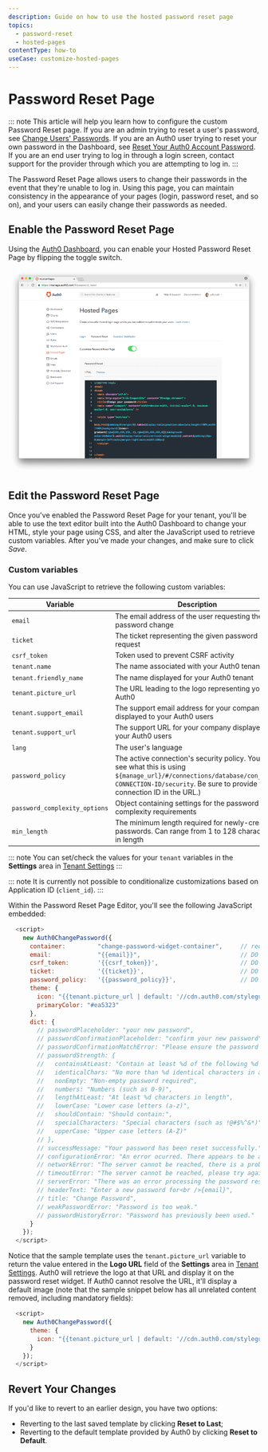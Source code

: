 ```yaml
---
description: Guide on how to use the hosted password reset page
topics:
  - password-reset
  - hosted-pages
contentType: how-to
useCase: customize-hosted-pages
---
```

# Password Reset Page

::: note
This article will help you learn how to configure the custom Password Reset page. If you are an admin trying to reset a user's password, see [Change Users' Passwords](/connections/database/password-change). If you are an Auth0 user trying to reset your own password in the Dashboard, see [Reset Your Auth0 Account Password](/support/reset-account-password). If you are an end user trying to log in through a login screen, contact support for the provider through which you are attempting to log in.
:::

The Password Reset Page allows users to change their passwords in the event that they're unable to log in. Using this page, you can maintain consistency in the appearance of your pages (login, password reset, and so on), and your users can easily change their passwords as needed.

## Enable the Password Reset Page

Using the [Auth0 Dashboard](${manage_url}/#/password_reset), you can enable your Hosted Password Reset Page by flipping the toggle switch.

![Hosted Password Reset Page](/media/articles/hosted-pages/password-reset.png)

## Edit the Password Reset Page

Once you've enabled the Password Reset Page for your tenant, you'll be able to use the text editor built into the Auth0 Dashboard to change your HTML, style your page using CSS, and alter the JavaScript used to retrieve custom variables. After you've made your changes, and make sure to click _Save_.

### Custom variables

You can use JavaScript to retrieve the following custom variables:

| Variable | Description |
| - | - |
| `email` | The email address of the user requesting the password change | 
| `ticket` | The ticket representing the given password reset request | 
| `csrf_token` | Token used to prevent CSRF activity | 
| `tenant.name` | The name associated with your Auth0 tenant | 
| `tenant.friendly_name` | The name displayed for your Auth0 tenant | 
| `tenant.picture_url` | The URL leading to the logo representing you in Auth0 | 
| `tenant.support_email` | The support email address for your company displayed to your Auth0 users | 
| `tenant.support_url` | The support URL for your company displayed to your Auth0 users | 
| `lang` | The user's language | 
| `password_policy` | The active connection's security policy. You can see what this is using `${manage_url}/#/connections/database/con_YOUR-CONNECTION-ID/security`. Be sure to provide your connection ID in the URL.) |
| `password_complexity_options` | Object containing settings for the password complexity requirements |
| `min_length` | The minimum length required for newly-created passwords. Can range from 1 to 128 characters in length | 

::: note
You can set/check the values for your `tenant` variables in the **Settings** area in [Tenant Settings](${manage_url}/#/tenant)
:::

::: note
It is currently not possible to conditionalize customizations based on Application ID (`client_id`).
:::

Within the Password Reset Page Editor, you'll see the following JavaScript embedded:

```js
  <script>
    new Auth0ChangePassword({
      container:         "change-password-widget-container",     // required
      email:             "{{email}}",                            // DO NOT CHANGE THIS
      csrf_token:        '{{csrf_token}}',                       // DO NOT CHANGE THIS
      ticket:            '{{ticket}}',                           // DO NOT CHANGE THIS
      password_policy:   '{{password_policy}}',                  // DO NOT CHANGE THIS
      theme: {
        icon: "{{tenant.picture_url | default: '//cdn.auth0.com/styleguide/1.0.0/img/badge.png'}}",
        primaryColor: "#ea5323"
      },
      dict: {
        // passwordPlaceholder: "your new password",
        // passwordConfirmationPlaceholder: "confirm your new password",
        // passwordConfirmationMatchError: "Please ensure the password and the confirmation are the same.",
        // passwordStrength: {
        //   containsAtLeast: "Contain at least %d of the following %d types of characters:",
        //   identicalChars: "No more than %d identical characters in a row (such as, \"%s\" not allowed)",
        //   nonEmpty: "Non-empty password required",
        //   numbers: "Numbers (such as 0-9)",
        //   lengthAtLeast: "At least %d characters in length",
        //   lowerCase: "Lower case letters (a-z)",
        //   shouldContain: "Should contain:",
        //   specialCharacters: "Special characters (such as !@#$%^&*)",
        //   upperCase: "Upper case letters (A-Z)"
        // },
        // successMessage: "Your password has been reset successfully.",
        // configurationError: "An error ocurred. There appears to be a misconfiguration in the form.",
        // networkError: "The server cannot be reached, there is a problem with the network.",
        // timeoutError: "The server cannot be reached, please try again.",
        // serverError: "There was an error processing the password reset.",
        // headerText: "Enter a new password for<br />{email}",
        // title: "Change Password",
        // weakPasswordError: "Password is too weak."
        // passwordHistoryError: "Password has previously been used."
      }
    });
  </script>
```

Notice that the sample template uses the `tenant.picture_url` variable to return the value entered in the **Logo URL** field of the **Settings** area in [Tenant Settings](${manage_url}/#/tenant). Auth0 will retrieve the logo at that URL and display it on the password reset widget. If Auth0 cannot resolve the URL, it'll display a default image (note that the sample snippet below has all unrelated content removed, including mandatory fields):

```js
  <script>
    new Auth0ChangePassword({
      theme: {
        icon: "{{tenant.picture_url | default: '//cdn.auth0.com/styleguide/1.0.0/img/badge.png'}}",
      }
    });
  </script>
```

## Revert Your Changes

If you'd like to revert to an earlier design, you have two options:

* Reverting to the last saved template by clicking **Reset to Last**;
* Reverting to the default template provided by Auth0 by clicking **Reset to Default**.
